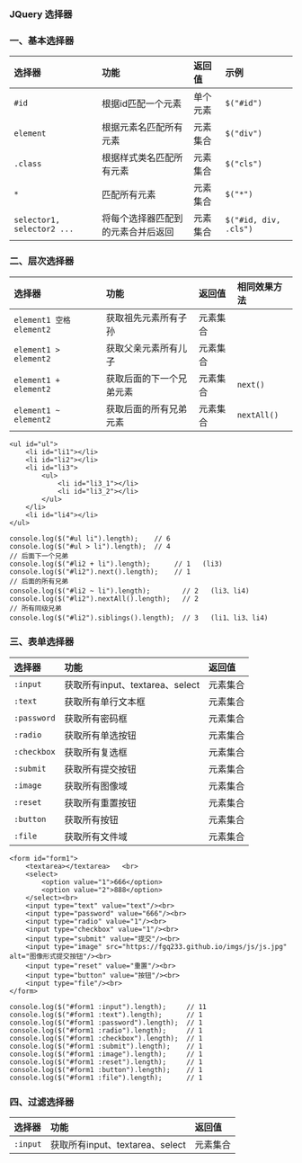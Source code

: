 ### JQuery 选择器
### 一、基本选择器

| 选择器        | 功能                   | 返回值   | 示例   |
| :----------  | :---------------------| :------ |:------ |
| `#id`       | 根据id匹配一个元素        | 单个元素 | `$("#id")` |
| `element`   | 根据元素名匹配所有元素     | 元素集合 | `$("div")` |
| `.class`    | 根据样式类名匹配所有元素   | 元素集合 | `$("cls")` |
| `*`         | 匹配所有元素             | 元素集合 | `$("*")` |
| `selector1, selector2 ...` | 将每个选择器匹配到的元素合并后返回 | 元素集合 | `$("#id, div, .cls")` |

### 二、层次选择器

| 选择器 | 功能 | 返回值 | 相同效果方法 |
| :--- | :--- | :------ | :------ |
| `element1 空格 element2` | 获取祖先元素所有子孙  | 元素集合 |   | 
| `element1 > element2`   | 获取父亲元素所有儿子  | 元素集合 |   | 
| `element1 + element2`   | 获取后面的下一个兄弟元素     | 元素集合 | `next()` | 
| `element1 ~ element2`   | 获取后面的所有兄弟元素     | 元素集合 |  `nextAll()` | 


```
<ul id="ul">
    <li id="li1"></li>
    <li id="li2"></li>
    <li id="li3">
        <ul>
            <li id="li3_1"></li>
            <li id="li3_2"></li>
        </ul>
    </li>
    <li id="li4"></li>
</ul>

console.log($("#ul li").length);    // 6
console.log($("#ul > li").length);  // 4
// 后面下一个兄弟
console.log($("#li2 + li").length);      // 1   (li3)
console.log($("#li2").next().length);    // 1
// 后面的所有兄弟
console.log($("#li2 ~ li").length);        // 2   (li3、li4)
console.log($("#li2").nextAll().length);   // 2
// 所有同级兄弟
console.log($("#li2").siblings().length);  // 3   (li1、li3、li4)
```




### 三、表单选择器

| 选择器 | 功能 | 返回值 | 
| :--- | :--- | :------ |
| `:input` | 获取所有input、textarea、select  | 元素集合 | 
| `:text` | 获取所有单行文本框  | 元素集合 | 
| `:password` |  获取所有密码框  | 元素集合 | 
| `:radio` | 获取所有单选按钮  | 元素集合 | 
| `:checkbox` | 获取所有复选框  | 元素集合 | 
| `:submit` | 获取所有提交按钮  | 元素集合 | 
| `:image` | 获取所有图像域  | 元素集合 | 
| `:reset` | 获取所有重置按钮  | 元素集合 | 
| `:button` | 获取所有按钮  | 元素集合 | 
| `:file` | 获取所有文件域  | 元素集合 | 


```
<form id="form1">
    <textarea></textarea>   <br>
    <select>
        <option value="1">666</option>
        <option value="2">888</option>
    </select><br>
    <input type="text" value="text"/><br>
    <input type="password" value="666"/><br>
    <input type="radio" value="1"/><br>
    <input type="checkbox" value="1"/><br>
    <input type="submit" value="提交"/><br>
    <input type="image" src="https://fgq233.github.io/imgs/js/js.jpg" alt="图像形式提交按钮"/><br>
    <input type="reset" value="重置"/><br>
    <input type="button" value="按钮"/><br>
    <input type="file"/><br>
</form>

console.log($("#form1 :input").length);     // 11
console.log($("#form1 :text").length);      // 1
console.log($("#form1 :password").length);  // 1
console.log($("#form1 :radio").length);     // 1
console.log($("#form1 :checkbox").length);  // 1
console.log($("#form1 :submit").length);    // 1
console.log($("#form1 :image").length);     // 1
console.log($("#form1 :reset").length);     // 1
console.log($("#form1 :button").length);    // 1
console.log($("#form1 :file").length);      // 1
```



### 四、过滤选择器


| 选择器 | 功能 | 返回值 | 
| :--- | :--- | :------ |
| `:input` | 获取所有input、textarea、select  | 元素集合 | 



```


```

